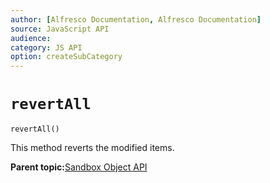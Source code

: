 ```yaml
---
author: [Alfresco Documentation, Alfresco Documentation]
source: JavaScript API
audience: 
category: JS API
option: createSubCategory
---
```


# ``revertAll``

``revertAll()``

This method reverts the modified items.

**Parent topic:**[Sandbox Object API](../references/API-JS-Sandbox-Object.md)


